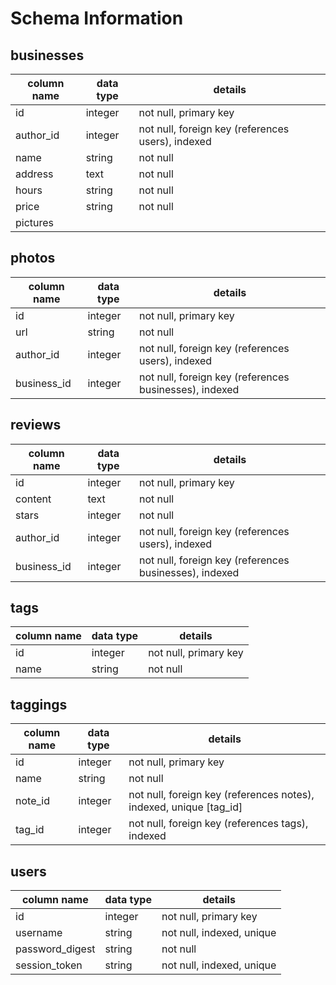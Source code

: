 # Schema Information

## businesses
column name | data type | details
------------|-----------|-----------------------
id          | integer   | not null, primary key
author_id   | integer   | not null, foreign key (references users), indexed
name        | string    | not null
address     | text      | not null
hours       | string    | not null
price       | string    | not null
pictures    |           |

## photos
column name | data type | details
------------|-----------|-----------------------
id          | integer   | not null, primary key
url         | string    | not null
author_id   | integer   | not null, foreign key (references users), indexed
business_id | integer   | not null, foreign key (references businesses), indexed

## reviews
column name | data type | details
------------|-----------|-----------------------
id          | integer   | not null, primary key
content     | text      | not null
stars       | integer   | not null
author_id   | integer   | not null, foreign key (references users), indexed
business_id | integer   | not null, foreign key (references businesses), indexed

## tags
column name | data type | details
------------|-----------|-----------------------
id          | integer   | not null, primary key
name        | string    | not null

## taggings
column name | data type | details
------------|-----------|-----------------------
id          | integer   | not null, primary key
name        | string    | not null
note_id     | integer   | not null, foreign key (references notes), indexed, unique [tag_id]
tag_id      | integer   | not null, foreign key (references tags), indexed

## users
column name     | data type | details
----------------|-----------|-----------------------
id              | integer   | not null, primary key
username        | string    | not null, indexed, unique
password_digest | string    | not null
session_token   | string    | not null, indexed, unique
